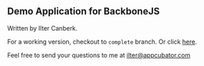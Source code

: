 ## Demo Application for BackboneJS ##

Written by Ilter Canberk.

For a working version, checkout to `complete` branch. Or click [here](https://github.com/icanberk/BackboneDemo/tree/complete).

Feel free to send your questions to me at ilter@appcubator.com
